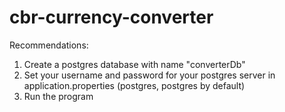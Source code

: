 # cbr-currency-converter
Recommendations:
1. Create a postgres database with name "converterDb"
2. Set your username and password for your postgres server in application.properties (postgres, postgres by default)
3. Run the program
